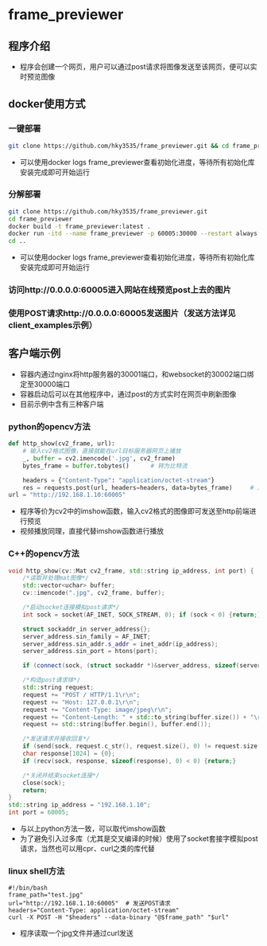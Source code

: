 # frame_previewer

## 程序介绍
* 程序会创建一个网页，用户可以通过post请求将图像发送至该网页，便可以实时预览图像

## docker使用方式
### 一键部署
```bash
git clone https://github.com/hky3535/frame_previewer.git && cd frame_previewer && docker build -t frame_previewer:latest . && docker run -itd --name frame_previewer -p 60005:30000 --restart always --privileged frame_previewer:latest && cd ..
```
* 可以使用docker logs frame_previewer查看初始化进度，等待所有初始化库安装完成即可开始运行
### 分解部署
```bash
git clone https://github.com/hky3535/frame_previewer.git
cd frame_previewer
docker build -t frame_previewer:latest .
docker run -itd --name frame_previewer -p 60005:30000 --restart always --privileged frame_previewer:latest
cd ..
```
* 可以使用docker logs frame_previewer查看初始化进度，等待所有初始化库安装完成即可开始运行
### 访问http://0.0.0.0:60005进入网站在线预览post上去的图片
### 使用POST请求http://0.0.0.0:60005发送图片（发送方法详见client_examples示例）

## 客户端示例
* 容器内通过nginx将http服务器的30001端口，和websocket的30002端口绑定至30000端口
* 容器启动后可以在其他程序中，通过post的方式实时在网页中刷新图像
* 目前示例中含有三种客户端
### python的opencv方法
```python
def http_show(cv2_frame, url):
    # 输入cv2格式图像，直接就能在url目标服务器网页上播放
    _, buffer = cv2.imencode('.jpg', cv2_frame)
    bytes_frame = buffer.tobytes()      # 转为比特流

    headers = {"Content-Type": "application/octet-stream"}
    res = requests.post(url, headers=headers, data=bytes_frame)     # 发送到网页服务器
url = "http://192.168.1.10:60005"
```
* 程序等价为cv2中的imshow函数，输入cv2格式的图像即可发送至http前端进行预览
* 视频播放同理，直接代替imshow函数进行播放
### C++的opencv方法
```c++
void http_show(cv::Mat cv2_frame, std::string ip_address, int port) {
    /*读取并处理mat图像*/
    std::vector<uchar> buffer;
    cv::imencode(".jpg", cv2_frame, buffer);

    /*启动socket连接模拟post请求*/
    int sock = socket(AF_INET, SOCK_STREAM, 0); if (sock < 0) {return;}

    struct sockaddr_in server_address{};
    server_address.sin_family = AF_INET;
    server_address.sin_addr.s_addr = inet_addr(ip_address);
    server_address.sin_port = htons(port);

    if (connect(sock, (struct sockaddr *)&server_address, sizeof(server_address)) < 0) {return;}

    /*构造post请求体*/
    std::string request;
    request += "POST / HTTP/1.1\r\n";
    request += "Host: 127.0.0.1\r\n";
    request += "Content-Type: image/jpeg\r\n";
    request += "Content-Length: " + std::to_string(buffer.size()) + "\r\n\r\n";
    request += std::string(buffer.begin(), buffer.end());

    /*发送请求并接收回复*/
    if (send(sock, request.c_str(), request.size(), 0) != request.size()) {return;}
    char response[1024] = {0};
    if (recv(sock, response, sizeof(response), 0) < 0) {return;}

    /*关闭并结束socket连接*/
    close(sock);
    return;
}
std::string ip_address = "192.168.1.10";
int port = 60005;
```
* 与以上python方法一致，可以取代imshow函数
* 为了避免引入过多库（尤其是交叉编译的时候）使用了socket套接字模拟post请求，当然也可以用cpr、curl之类的库代替
### linux shell方法
```shell
#!/bin/bash
frame_path="test.jpg"
url="http://192.168.1.10:60005"  # 发送POST请求
headers="Content-Type: application/octet-stream"
curl -X POST -H "$headers" --data-binary "@$frame_path" "$url"
```
* 程序读取一个jpg文件并通过curl发送
